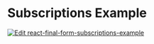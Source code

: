 # Subscriptions Example

[![Edit react-final-form-subscriptions-example](https://codesandbox.io/static/img/play-codesandbox.svg)](https://codesandbox.io/s/github/final-form/react-final-form/tree/master/examples/subscriptions?fontsize=14)
